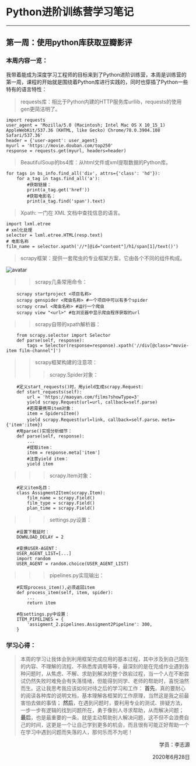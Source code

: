# Python进阶训练营学习笔记
---
## 第一周：使用python库获取豆瓣影评
### **本周内容一览：**
我带着能成为深度学习工程师的目标来到了Python进阶训练营，本周是训练营的第一周，课程的开始就是围绕着Python库进行实践的，同时也穿插了Python一些特有的语言特性：
>requests库：相比于Python内建的HTTP服务库urllib，requests的使用gen更简洁明了。

    import requests
    user_agent = 'Mozilla/5.0 (Macintosh; Intel Mac OS X 10_15_1) AppleWebKit/537.36 (KHTML, like Gecko) Chrome/78.0.3904.108 Safari/537.36'
    header = {'user-agent': user_agent}
    myurl = 'https://movie.douban.com/top250'
    response = requests.get(myurl, headers=header)

>BeautifulSoup的bs4库：从html文件或xml提取数据的Python库。

    for tags in bs_info.find_all('div', attrs={'class': 'hd'}):
        for a_tag in tags.find_all('a'):
            #获取链接：
            print(a_tag.get('href'))
            #获取电影名：
            print(a_tag.find('span').text)

>Xpath: 一门在 XML 文档中查找信息的语言。

    import lxml.etree
    # xml化处理
    selector = lxml.etree.HTML(resp.text)
    # 电影名称
    film_name = selector.xpath('//*[@id="content"]/h1/span[1]/text()')

>scrapy框架：提供一套爬虫的专业框架方案，它由各个不同的组件构成。

![avatar](https://docs.scrapy.org/en/latest/_images/scrapy_architecture_02.png)

>>scrapy几条常用命令：

        scrapy startproject <项目名称>
        scrapy genspider <爬虫名称> #一个项目中可以有多个spider
        scrapy crawl <爬虫名称> #运行一个爬虫
        scrapy view "<url>" #在浏览器中显示爬虫程序获取的url

>>scrapy自带的xpath解析器：

        from scrapy.selector import Selector
        def parse(self, response):
            tags = Selector(response=response).xpath('//div[@class="movie-item film-channel"]')

>>scrapy框架构建的注意项：
>>>scrapy.Spider对象：

        #定义start_requests()时，用yield生成scrapy.Request:
        def start_requests(self):
            url = 'https://maoyan.com/films?showType=3'
            yield scrapy.Request(url=url, callback=self.parse)
            #若需要携带item对象：
            item = SpidersItem()
            yield scrapy.Request(url=link, callback=self.parse，meta={'item':item})
        #用parse()实现分析细节：
        def parse(self, response):
            ...
            #提取item：
            item = response.meta['item']
            #注意yield item：
            yield item
>>>scrapy.Item对象：

        #定义item名目：
        class Assigment2Item(scrapy.Item):
            film_name = scrapy.Field()
            film_type = scrapy.Field()
            plan_time = scrapy.Field()
>>>settings.py设置：

        #设置下载延时：
        DOWNLOAD_DELAY = 2

        #变换USER-AGENT：
        USER_AGENT_LIST=[...]
        import random
        USER_AGENT = random.choice(USER_AGENT_LIST)
>>>pipelines.py实现输出：

        #实现process_item(),必须返回item
        def process_item(self, item, spider):
            ...
            return item
        
        #在settings.py中设置：
        ITEM_PIPELINES = {
            'assigment_2.pipelines.Assigment2Pipeline': 300,
        }


### **学习心得：**
>本周的学习让我体会到利用框架完成应用的基本过程，其中涉及到自己陌生的内容、不理解的流程、不熟悉库调用等等，最深刻的是在完成作业遇到各种问题时，从焦虑、不解、求助到解决的整个跌宕过程，当一个人在不断尝试仍然失败时难免会有失落情绪，但能得到同学、老师的帮助时，喜悦油然而生。这让我思考我应该如何对待之后的学习和工作：
>**首先**，真的要耐心的阅读各种库的说明文档，基本理解各框架的工作原理，当然这是我之前最害怕去做的事情；
>**然后**，在遇到问题时，要利用专业的测试、排疑方法，一步一步有逻辑的找到问题所在，勇于像别人寻求帮助，从而解决问题；
>**最后**，也是最重要的一条，就是主动帮助别人解决问题，这不但不会浪费自己的时间，这更是一个让自己学到更多的机会，而且很有可能正好帮助一个在学习中遇到问题而失落的人，那何乐而不为呢！

<p align="right">学员：李志源</p>
<p align="right">2020年6月28日</p>
